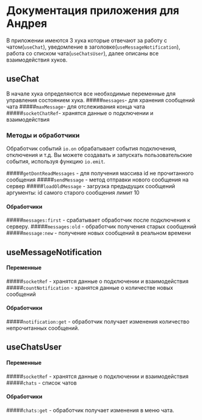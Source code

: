 # Документация приложения для Андрея

В  приложении имеются 3 хука которые отвечают за работу 
с чатом(`useChat`), 
уведомление в заголовке(`useMessageNotification`),
работа со списком чата(`useChatsUser`), 
далее описаны все взаимодействия хуков.

## useChat

В начале хука определяются все необходимые переменные для управления состоянием хука.
#####`messages`- для хранения сообщений чата
#####`maxMessage`- для отслеживания конца чата
#####`socketChatRef`- хранятся данные о подключении и взаимодействия 

### Методы и обработчики

Обработчик событий `io.on` обрабатывает события подключения, отключения и т.д.
 Вы можете создавать и запускать пользовательские события, используя функцию `io.emit`.
 
 #####`getDontReadMessages` - для получения массива id не прочитанного сообщения
 #####`sendMessage` - метод отправки нового сообщения на сервер
 #####`loadOldMessage` - загрузка предыдущих сообщений аргументы: id самого старого сообщения лимит 10
 
 #### Обработчики
 
 #####`messages:first` - срабатывает обработчик после подключения к серверу.
#####`messages:old` - обработчик получения старых сообщений
#####`message:new` - получение новых сообщений в реальном времени

## useMessageNotification
#### Переменные
#####`socketRef` - хранятся данные о подключении и взаимодействия 
 #####`countNotification` - хранятся данные о количестве новых сообщений
 
 #### Обработчики
 
 #####`notification:get` - обработчик получает изменения количество непрочитанных сообщений.

## useChatsUser
#### Переменные
#####`socketRef` - хранятся данные о подключении и взаимодействия 
 #####`chats` - список чатов
 
 #### Обработчики
 
 #####`chats:get` - обработчик получает изменения в меню чата.
